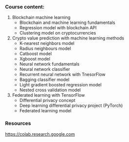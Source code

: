 ### Course content:
1. Blockchain machine learning
    - Blockchain and machine learning fundamentals
    - Regression model with blockchain API
    - Clustering model on cryptocurrencies
2. Crypto value prediction with machine learning methods
    - K-nearest neighbors model
    - Radius neighbours model
    - Catboost model
    - Xgboost model
    - Neural network fundamentals
    - Neural network classifier
    - Recurrent neural network with TnesorFlow
    - Bagging classifier model
    - Light gradient boosted regression model
    - Nested cross validation model
3. Federated learning with TensorFlow
    - Differential privacy concept
    - Deep learning differential privacy project (PyTorch)
    - Federated learning model

### Resources
https://colab.research.google.com

